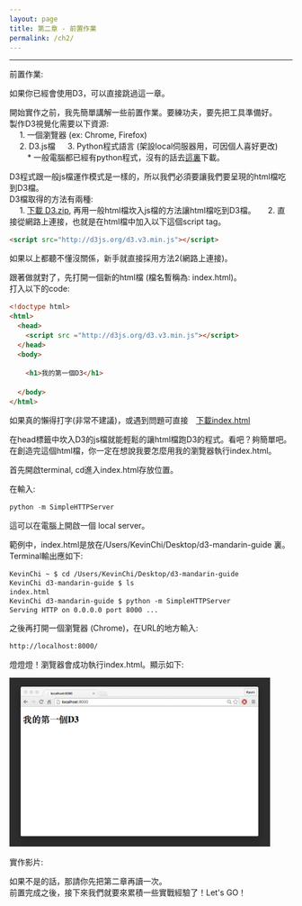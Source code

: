 ```yaml
---
layout: page
title: 第二章 - 前置作業
permalink: /ch2/
---
```

***

前置作業:

如果你已經會使用D3，可以直接跳過這一章。

開始實作之前，我先簡單講解一些前置作業。要練功夫，要先把工具準備好。  
製作D3視覺化需要以下資源:  
&emsp; 1. 一個瀏覽器 (ex: Chrome, Firefox)  
&emsp; 2. D3.js檔
&emsp; 3. Python程式語言 (架設local伺服器用，可因個人喜好更改)
&emsp;&emsp; * 一般電腦都已經有python程式，沒有的話去<a href="https://www.python.org/downloads/" target="_blank">這裏</a>下載。


D3程式跟一般js檔運作模式是一樣的，所以我們必須要讓我們要呈現的html檔吃到D3檔。  
D3檔取得的方法有兩種:  
&emsp; 1. [下載 D3.zip](https://github.com/mbostock/d3/releases/download/v3.5.5/d3.zip), 再用一般html檔坎入js檔的方法讓html檔吃到D3檔。
&emsp; 2. 直接從網路上連接，也就是在html檔中加入以下這個script tag。  

```html
<script src="http://d3js.org/d3.v3.min.js"></script>
```


如果以上都聽不懂沒關係，新手就直接採用方法2(網路上連接)。  

跟著做就對了，先打開一個新的html檔 (檔名暫稱為: index.html)。  
打入以下的code:


```html
<!doctype html>
<html>
  <head>
    <script src ="http://d3js.org/d3.v3.min.js"></script>
  </head>
  <body>

  	<h1>我的第一個D3</h1>

  </body>
</html>
```

如果真的懶得打字(非常不建議)，或遇到問題可直接&emsp;<a href="/chapters/ch2/code/ch2_index.html" download="index"><span class = "btn btn-success">下載index.html</span></a>

在head標籤中坎入D3的js檔就能輕鬆的讓html檔跑D3的程式。看吧？夠簡單吧。
在創造完這個html檔，你一定在想說我要怎麼用我的瀏覽器執行index.html。

首先開啟terminal, cd進入index.html存放位置。

在輸入:
```python
python -m SimpleHTTPServer
```
這可以在電腦上開啟一個 local server。

範例中，index.html是放在/Users/KevinChi/Desktop/d3-mandarin-guide 裏。
Terminal輸出應如下:

```terminal
KevinChi ~ $ cd /Users/KevinChi/Desktop/d3-mandarin-guide 
KevinChi d3-mandarin-guide $ ls
index.html
KevinChi d3-mandarin-guide $ python -m SimpleHTTPServer
Serving HTTP on 0.0.0.0 port 8000 ...
```

之後再打開一個瀏覽器 (Chrome)，在URL的地方輸入:

```html
http://localhost:8000/
```


燈燈燈！瀏覽器會成功執行index.html。顯示如下:

<!-- ![browser](/chapters/ch2/img/browser.png) -->

<img src="/chapters/ch2/img/browser.png" alt="..." style= "height:300px" class="img-thumbnail">
<br>

實作影片:

如果不是的話，那請你先把第二章再讀一次。  
前置完成之後，接下來我們就要來累積一些實戰經驗了！Let's GO！












